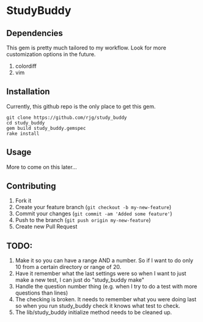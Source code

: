 # StudyBuddy

## Dependencies

This gem is pretty much tailored to my workflow.  Look for more customization options in the future.

1. colordiff
2. vim

## Installation

Currently, this github repo is the only place to get this gem.  
    
    git clone https://github.com/rjg/study_buddy
    cd study_buddy
    gem build study_buddy.gemspec
    rake install

## Usage

More to come on this later...

## Contributing

1. Fork it
2. Create your feature branch (`git checkout -b my-new-feature`)
3. Commit your changes (`git commit -am 'Added some feature'`)
4. Push to the branch (`git push origin my-new-feature`)
5. Create new Pull Request

## TODO:

1. Make it so you can have a range AND a number.  So if I want to do only 10 from a certain directory or range of 20.  
2. Have it remember what the last settings were so when I want to just make a new test, I can just do "study_buddy make"
3. Handle the question number thing (e.g. when I try to do a test with more questions than lines)
4. The checking is broken.  It needs to remember what you were doing last so when you run study_buddy check it knows what test to check.
5. The lib/study_buddy initialize method needs to be cleaned up.
